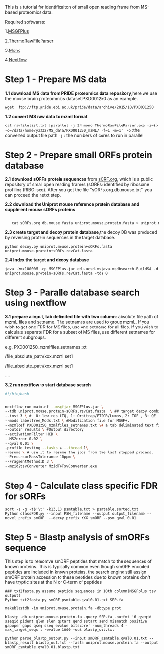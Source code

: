 This is a tutorial for identificaiton of small open reading frame from MS-based proteomics data. 

Required softwares:

1.[MSGFPlus](https://github.com/MSGFPlus/msgfplus/release)

2.[ThermoRawFileParser](https://github.com/compomics/ThermoRawFileParser)

3.[Mono](https://www.mono-project.com/download/stable/#download-lin)

4.[Nextflow](https://nextflow.io)


# Step 1 - Prepare MS data
**1.1 download MS data from PRIDE proteomics data repository**,here we use the mouse brain proteommics dataset PXD001250 as an example.

```wget  ftp://ftp.pride.ebi.ac.uk/pride/data/archive/2015/10/PXD001250```

**1.2 convert MS raw data to mzml format**

```cat rawfilelist.txt |parallel -j 24 mono ThermoRawFileParser.exe -i={} -o=/data/home/yz332/MS_data/PXD001250_mzML/ -f=1 -m=1' ```
`-o` :the converted  output file path
`-j` : the numbers of cores to run in parallel

# Step 2 - Prepare small ORFs protein database
**2.1 download sORFs protein sequences** from [sORF.org](http://www.sorfs.org), which is a public repository of small open reading frames (sORFs) identified by ribosome profiling (RIBO-seq). After you get the file "sORFs.org.db.mouse.txt", you can proceed the netxt step. 

**2.2 download the Uniprot mouse reference protein database and supplment mouse sORFs proteins**

```python tofasta.py sORFs.org.db.mouse.txt sORFs.org.db.mouse.fasta

   cat sORFs.org.db.mouse.fasta uniprot.mouse.protein.fasta > uniprot.mouse.protein+sORFs.fasta
```
**2.3 create target and decoy protein database**,the decoy DB was produced by reversing protein sequences in the target database.

```python decoy.py uniprot.mouse.protein+sORFs.fasta uniprot.mouse.protein+sORFs.revCat.fasta```

**2.4 Index the target and decoy database**

```java -Xmx10000M -cp MSGFPlus.jar edu.ucsd.msjava.msdbsearch.BuildSA -d uniprot.mouse.protein+sORFs.revCat.fasta -tda 0```


# Step 3 - Paralle database search using nextflow
**3.1 prepare a input, tab delimited file with two column**:  absolute file path of mzmL files and setname. The setnames are used to group mzmL. If you wish to get one FDR for MS files, use one setname for all files. If you wish to calculate separate FDR for a subset of MS files, use different setnames for different subgroups.

e.g. PXD001250_mzmlfiles_setnames.txt

/file_absolute_path/xxx.mzml	set1

/file_absolute_path/xxx.mzml	set1

….

**3.2 run nextflow to start database search**

```bash
#!/bin/bash


nextflow run main.nf --msgfjar MSGFPlus.jar \
--tdb uniprot.mouse.protein+sORFs.revCat.fasta  \ ## target decoy combined databases
--inst 3 \ #  0: low res LTQ, 1: Orbitrap/FTICR/Lumos, 2: TOF , 3: QE
--mods labelfree_Mods.txt \ #Modification file for MSGF+.
--mzmldef PXD001250_mzmlfiles_setnames.txt \# a tab deliminated text file with mzmlfilepath(absolute path) and setname 
--outdir results \ #Output directory
--activationFilter HCD \
--MS2error 0.02 \
--qval 0.01 \
-profile testing --tasks 4 --thread 1\
-resume \ # use it to resume the jobs from the last stopped process.
--PrecursorMassTolerance 10ppm \
--FragmentMethodID 3 \
--mzid2tsvConverter MzidToTsvConverter.exe
```
# Step 4 - Calculate class specific FDR for sORFs
```
sort -s -g -t$'\t' -k13,13 psmtable.txt > psmtable.sorted.txt
Python classFDR.py --input PSM_filename --output output_filename --novel_prefix smORF_ --decoy_prefix XXX_smORF --psm_qval 0.01

```

# Step 5 - Blastp analysis of smORFs sequence

This step is to remomve smORF peptides that match to the sequences of known proteins. This is typically common even though smORF encoded peptides are included in known proteins, the search engine still assign smORF protein accession to these peptides due to known proteins don't have tryptic sites at the N or C-term of peptides. 

```
### txt2fasta.py assume peptide sequences in 10th column(MSGFplus tsv output)
Python txt2fasta.py smORF_psmtable.qval0.01.txt SEP.fa  

makeblastdb -in uniprot.mouse.protein.fa -dbtype prot

blastp -db uniprot.mouse.protein.fa -query SEP.fa -outfmt '6 qseqid sseqid pident qlen slen qstart qend sstart send mismatch positive gapopen gaps qseq sseq evalue bitscore' -num_threads 4 -max_target_seqs 1 -evalue 1000 -out blastp_out.txt

python parse_blastp_output.py --input smORF_psmtable.qval0.01.txt --blastp_result blastp_out.txt --fasta uniprot.mouse.protein.fa --output smORF_psmtable.qval0.01.blastp.txt
```


